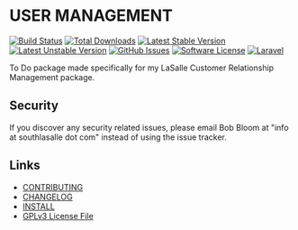 # USER MANAGEMENT

[![Build Status](https://img.shields.io/travis/lasallecrm/lasallecrm-l5-todo-pkg/master.svg?style=flat-square)](https://travis-ci.org/lasallecrm/lasallecrm-l5-todo-pkg)
[![Total Downloads](https://img.shields.io/packagist/dt/lasallecrm/todo.svg?style=flat-square)](https://packagist.org/packages/lasallecrm/todo)
[![Latest Stable Version](https://poser.pugx.org/lasallecrm/todo/v/stable.svg)](https://packagist.org/packages/lasallecrm/todo)
[![Latest Unstable Version](https://poser.pugx.org/lasallecrm/todo/v/unstable.svg)](https://packagist.org/packages/lasallecrm/todo)
[![GitHub Issues](https://img.shields.io/github/issues/lasallecrm/lasallecrm-l5-todo-pkg.svg)](https://github.com/lasallecrm/lasallecrm-l5-todo-pkg/issues)
[![Software License](https://img.shields.io/badge/license-GPLv3-brightgreen.svg?style=flat-square)](LICENSE.md)
[![Laravel](https://img.shields.io/badge/Laravel-v5-brightgreen.svg?style=flat-square)](http://laravel.com)


To Do package made specifically for my LaSalle Customer Relationship Management package. 


## Security

If you discover any security related issues, please email Bob Bloom at "info at southlasalle dot com" instead of using the issue tracker.


## Links

* [CONTRIBUTING](CONTRIBUTING.md)
* [CHANGELOG](CHANGELOG.md)
* [INSTALL](INSTALL.md)
* [GPLv3 License File](LICENSE.md)



